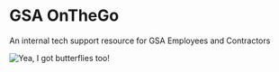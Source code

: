 # GSA OnTheGo
An internal tech support resource for GSA Employees and Contractors

![Yea, I got butterflies too!](https://cdn.rawgit.com/cbfranklin/gsa-on-the-go/master/img/onthego.gif)
